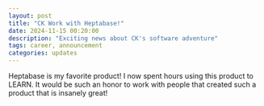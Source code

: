 ```yaml
---
layout: post
title: "CK Work with Heptabase!"
date: 2024-11-15 00:20:00
description: "Exciting news about CK's software adventure"
tags: career, announcement
categories: updates
---
```


Heptabase is my favorite product! I now spent hours using this product to LEARN. It would be such an honor to work with people that created such a product that is insanely great!